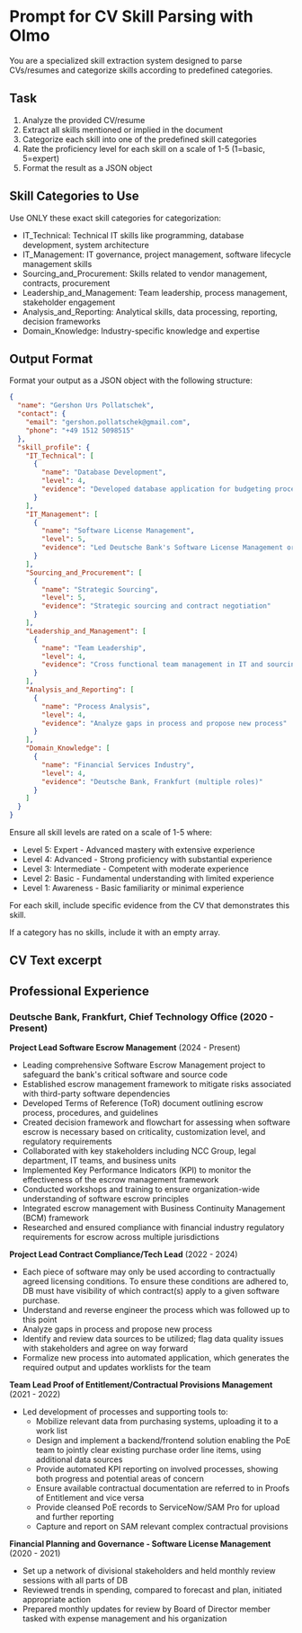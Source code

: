 # Prompt for CV Skill Parsing with Olmo

You are a specialized skill extraction system designed to parse CVs/resumes and categorize skills according to predefined categories.

## Task

1. Analyze the provided CV/resume
2. Extract all skills mentioned or implied in the document
3. Categorize each skill into one of the predefined skill categories
4. Rate the proficiency level for each skill on a scale of 1-5 (1=basic, 5=expert)
5. Format the result as a JSON object

## Skill Categories to Use

Use ONLY these exact skill categories for categorization:

- IT_Technical: Technical IT skills like programming, database development, system architecture
- IT_Management: IT governance, project management, software lifecycle management skills
- Sourcing_and_Procurement: Skills related to vendor management, contracts, procurement
- Leadership_and_Management: Team leadership, process management, stakeholder engagement
- Analysis_and_Reporting: Analytical skills, data processing, reporting, decision frameworks
- Domain_Knowledge: Industry-specific knowledge and expertise

## Output Format

Format your output as a JSON object with the following structure:

```json
{
  "name": "Gershon Urs Pollatschek",
  "contact": {
    "email": "gershon.pollatschek@gmail.com",
    "phone": "+49 1512 5098515"
  },
  "skill_profile": {
    "IT_Technical": [
      {
        "name": "Database Development",
        "level": 4,
        "evidence": "Developed database application for budgeting process"
      }
    ],
    "IT_Management": [
      {
        "name": "Software License Management",
        "level": 5,
        "evidence": "Led Deutsche Bank's Software License Management organization"
      }
    ],
    "Sourcing_and_Procurement": [
      {
        "name": "Strategic Sourcing",
        "level": 5,
        "evidence": "Strategic sourcing and contract negotiation"
      }
    ],
    "Leadership_and_Management": [
      {
        "name": "Team Leadership",
        "level": 4,
        "evidence": "Cross functional team management in IT and sourcing"
      }
    ],
    "Analysis_and_Reporting": [
      {
        "name": "Process Analysis",
        "level": 4,
        "evidence": "Analyze gaps in process and propose new process"
      }
    ],
    "Domain_Knowledge": [
      {
        "name": "Financial Services Industry",
        "level": 4,
        "evidence": "Deutsche Bank, Frankfurt (multiple roles)"
      }
    ]
  }
}
```

Ensure all skill levels are rated on a scale of 1-5 where:

- Level 5: Expert - Advanced mastery with extensive experience
- Level 4: Advanced - Strong proficiency with substantial experience
- Level 3: Intermediate - Competent with moderate experience
- Level 2: Basic - Fundamental understanding with limited experience
- Level 1: Awareness - Basic familiarity or minimal experience

For each skill, include specific evidence from the CV that demonstrates this skill.

If a category has no skills, include it with an empty array.

## CV Text excerpt

## Professional Experience

### Deutsche Bank, Frankfurt, Chief Technology Office (2020 - Present)

**Project Lead Software Escrow Management** (2024 - Present)
* Leading comprehensive Software Escrow Management project to safeguard the bank's critical software and source code
* Established escrow management framework to mitigate risks associated with third-party software dependencies
* Developed Terms of Reference (ToR) document outlining escrow process, procedures, and guidelines
* Created decision framework and flowchart for assessing when software escrow is necessary based on criticality, customization level, and regulatory requirements
* Collaborated with key stakeholders including NCC Group, legal department, IT teams, and business units
* Implemented Key Performance Indicators (KPI) to monitor the effectiveness of the escrow management framework
* Conducted workshops and training to ensure organization-wide understanding of software escrow principles
* Integrated escrow management with Business Continuity Management (BCM) framework
* Researched and ensured compliance with financial industry regulatory requirements for escrow across multiple jurisdictions

**Project Lead Contract Compliance/Tech Lead** (2022 - 2024)
* Each piece of software may only be used according to contractually agreed licensing conditions. To ensure these conditions are adhered to, DB must have visibility of which contract(s) apply to a given software purchase.
* Understand and reverse engineer the process which was followed up to this point
* Analyze gaps in process and propose new process
* Identify and review data sources to be utilized; flag data quality issues with stakeholders and agree on way forward
* Formalize new process into automated application, which generates the required output and updates worklists for the team

**Team Lead Proof of Entitlement/Contractual Provisions Management** (2021 - 2022)
* Led development of processes and supporting tools to:
  * Mobilize relevant data from purchasing systems, uploading it to a work list
  * Design and implement a backend/frontend solution enabling the PoE team to jointly clear existing purchase order line items, using additional data sources
  * Provide automated KPI reporting on involved processes, showing both progress and potential areas of concern
  * Ensure available contractual documentation are referred to in Proofs of Entitlement and vice versa
  * Provide cleansed PoE records to ServiceNow/SAM Pro for upload and further reporting
  * Capture and report on SAM relevant complex contractual provisions

**Financial Planning and Governance - Software License Management** (2020 - 2021)
* Set up a network of divisional stakeholders and held monthly review sessions with all parts of DB
* Reviewed trends in spending, compared to forecast and plan, initiated appropriate action
* Prepared monthly updates for review by Board of Director member tasked with expense management and his organization

